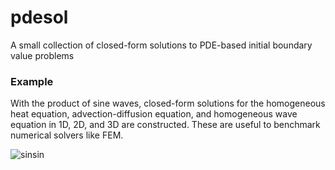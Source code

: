 # pdesol
A small collection of closed-form solutions to PDE-based initial boundary value problems

### Example
With the product of sine waves, closed-form solutions for the homogeneous heat equation, advection-diffusion equation, and homogeneous wave equation in 1D, 2D, and 3D are constructed. These are useful to benchmark numerical solvers like FEM.  

![sinsin](https://user-images.githubusercontent.com/84030635/210361629-0d7b63f3-f9c7-4ff5-a562-35db4a8ae18f.png)
